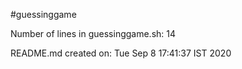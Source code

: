 #guessinggame

Number of lines in guessinggame.sh: 14

README.md created on: Tue Sep 8 17:41:37 IST 2020

